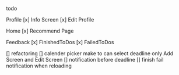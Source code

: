 todo

Profile
[x] Info Screen
[x] Edit Profile

Home
[x] Recommend Page

Feedback
[x] FinishedToDos
[x] FailedToDos

[] refactoring
[] calender picker make to can select deadline only Add Screen and Edit Screen
[] notification before deadline
[] finish fail notification when reloading
